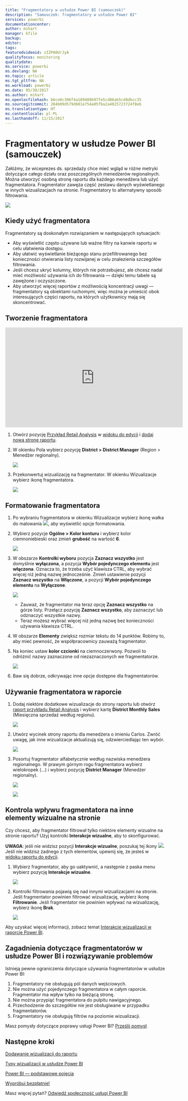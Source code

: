 ```yaml
---
title: "Fragmentatory w usłudze Power BI (samouczek)"
description: "Samouczek: fragmentatory w usłudze Power BI"
services: powerbi
documentationcenter: 
author: mihart
manager: kfile
backup: 
editor: 
tags: 
featuredvideoid: zIZPA0UrJyA
qualityfocus: monitoring
qualitydate: 
ms.service: powerbi
ms.devlang: NA
ms.topic: article
ms.tgt_pltfrm: NA
ms.workload: powerbi
ms.date: 05/30/2017
ms.author: mihart
ms.openlocfilehash: b6ce0c396f4a189489b97fe5cd86ab5cd8dbcc35
ms.sourcegitcommit: 284b09d579d601e754a05fba2a4025723724f8eb
ms.translationtype: HT
ms.contentlocale: pl-PL
ms.lasthandoff: 11/15/2017
---
```

# <a name="slicers-in-power-bi-service-tutorial"></a>Fragmentatory w usłudze Power BI (samouczek)
Załóżmy, że wiceprezes ds. sprzedaży chce mieć wgląd w różne metryki dotyczące całego działu oraz poszczególnych menedżerów regionalnych. Można utworzyć osobną stronę raportu dla każdego menedżera lub użyć fragmentatora. Fragmentator zawęża część zestawu danych wyświetlanego w innych wizualizacjach na stronie.  Fragmentatory to alternatywny sposób filtrowania.

![](media/power-bi-visualization-slicers/slicer2.gif)

## <a name="when-to-use-a-slicer"></a>Kiedy użyć fragmentatora
Fragmentatory są doskonałym rozwiązaniem w następujących sytuacjach:

* Aby wyświetlić często używane lub ważne filtry na kanwie raportu w celu ułatwienia dostępu.
* Aby ułatwić wyświetlanie bieżącego stanu przefiltrowanego bez konieczności otwierania listy rozwijanej w celu znalezienia szczegółów filtrowania.
* Jeśli chcesz ukryć kolumny, których nie potrzebujesz, ale chcesz nadal mieć możliwość używania ich do filtrowania — dzięki temu tabele są zawężone i oczyszczone.
* Aby utworzyć więcej raportów z możliwością koncentracji uwagi — fragmentatory są obiektami ruchomymi, więc można je umieścić obok interesujących części raportu, na których użytkownicy mają się skoncentrować.

## <a name="create-a-slicer"></a>Tworzenie fragmentatora
<iframe width="560" height="315" src="https://www.youtube.com/embed/zIZPA0UrJyA" frameborder="0" allowfullscreen></iframe>


1. Otwórz pozycję [Przykład Retail Analysis](sample-retail-analysis.md) w [widoku do edycji](service-interact-with-a-report-in-editing-view.md) i [dodaj nową stronę raportu](power-bi-report-add-page.md).
2. W okienku Pola wybierz pozycję **District > District Manager** (Region > Menedżer regionalny).
   
    ![](media/power-bi-visualization-slicers/pbi_slicer_chartfirst.png)
3. Przekonwertuj wizualizację na fragmentator. W okienku Wizualizacje wybierz ikonę fragmentatora.
   
    ![](media/power-bi-visualization-slicers/pbi_slicer_select.png)

## <a name="format-the-slicer"></a>Formatowanie fragmentatora
1. Po wybraniu fragmentatora w okienku Wizualizacje wybierz ikonę wałka do malowania ![](media/power-bi-visualization-slicers/power-bi-paintroller.png), aby wyświetlić opcje formatowania.
2. Wybierz pozycje **Ogólne > Kolor konturu** i wybierz kolor ciemnoniebieski oraz zmień **grubość** na wartość **6**.
   
    ![](media/power-bi-visualization-slicers/pbi_slicer_outline2.png)
3. W obszarze **Kontrolki wyboru** pozycja **Zaznacz wszystko** jest domyślnie **wyłączona**, a pozycja **Wybór pojedynczego elementu** jest **włączona**. Oznacza to, że trzeba użyć klawisza CTRL, aby wybrać więcej niż jedną nazwę jednocześnie. Zmień ustawienie pozycji **Zaznacz wszystko** na **Włączone**, a pozycji **Wybór pojedynczego elementu** na **Wyłączone**.
   
    ![](media/power-bi-visualization-slicers/pbi_slicer_selectioncontrols2.png)
   
   * Zauważ, że fragmentator ma teraz opcję **Zaznacz wszystko** na górze listy. Przełącz pozycję **Zaznacz wszystko**, aby zaznaczyć lub odznaczyć wszystkie nazwy.
   * Teraz możesz wybrać więcej niż jedną nazwę bez konieczności używania klawisza CTRL.
4. W obszarze **Elementy** zwiększ rozmiar tekstu do 14 punktów.  Robimy to, aby mieć pewność, że współpracownicy zauważą fragmentator.
5. Na koniec ustaw **kolor czcionki** na ciemnoczerwony.  Pozwoli to odróżnić nazwy zaznaczone od niezaznaczonych we fragmentatorze.
   
    ![](media/power-bi-visualization-slicers/pbi_slicer_font2.png)
6. Baw się dobrze, odkrywając inne opcje dostępne dla fragmentatorów.

## <a name="use-the-slicer-in-a-report"></a>Używanie fragmentatora w raporcie
1. Dodaj niektóre dodatkowe wizualizacje do strony raportu lub otwórz [raport przykładu Retail Analysis](sample-retail-analysis.md) i wybierz kartę **District Monthly Sales** (Miesięczna sprzedaż według regionu).
   
    ![](media/power-bi-visualization-slicers/power-bi-retail-sample.png)
2. Utwórz wycinek strony raportu dla menedżera o imieniu Carlos. Zwróć uwagę, jak inne wizualizacje aktualizują się, odzwierciedlając ten wybór.
   
    ![](media/power-bi-visualization-slicers/slicer2.gif)
3. Posortuj fragmentator alfabetycznie według nazwiska menedżera regionalnego.  W prawym górnym rogu fragmentatora wybierz wielokropek (...) i wybierz pozycję **District Manager** (Menedżer regionalny).
   
    ![](media/power-bi-visualization-slicers/pbi_slicer_sort2.png)
   
    ![](media/power-bi-visualization-slicers/pbi_slicer_sorted.png)

## <a name="control-what-effect-the-slicer-has-on-other-visuals-on-the-page"></a>Kontrola wpływu fragmentatora na inne elementy wizualne na stronie
Czy chcesz, aby fragmentator filtrował tylko niektóre elementy wizualne na stronie raportu?  Użyj kontrolki **Interakcje wizualne**, aby to skonfigurować.

**UWAGA**: jeśli nie widzisz pozycji **Interakcje wizualne**, poszukaj tej ikony ![](media/power-bi-visualization-slicers/power-bi-slicer-visual-interactions.png). Jeśli nie widzisz żadnego z tych elementów, upewnij się, że jesteś w [widoku raportu do edycji](service-reading-view-and-editing-view.md).

1. Wybierz fragmentator, aby go uaktywnić, a następnie z paska menu wybierz pozycję **Interakcje wizualne**.
   
    ![](media/power-bi-visualization-slicers/pbi-slicer-interactions.png)
2. Kontrolki filtrowania pojawią się nad innymi wizualizacjami na stronie. Jeśli fragmentator powinien filtrować wizualizację, wybierz ikonę **Filtrowanie**.  Jeśli fragmentator nie powinien wpływać na wizualizację, wybierz ikonę **Brak**.
   
    ![](media/power-bi-visualization-slicers/filter-controls.png)

Aby uzyskać więcej informacji, zobacz temat [Interakcje wizualizacji w raporcie Power BI](service-reports-visual-interactions.md).

## <a name="considerations-and-troubleshooting-slicers-in-power-bi"></a>Zagadnienia dotyczące fragmentatorów w usłudze Power BI i rozwiązywanie problemów
Istnieją pewne ograniczenia dotyczące używania fragmentatorów w usłudze Power BI:

1. Fragmentatory nie obsługują pól danych wejściowych.
2. Nie można użyć pojedynczego fragmentatora w całym raporcie. Fragmentator ma wpływ tylko na bieżącą stronę.
3. Nie można przypiąć fragmentatora do pulpitu nawigacyjnego.
4. Przechodzenie do szczegółów nie jest obsługiwane w przypadku fragmentatorów.    
5. Fragmentatory nie obsługują filtrów na poziomie wizualizacji.

Masz pomysły dotyczące poprawy usługi Power BI? [Prześlij pomysł](https://ideas.powerbi.com/forums/265200-power-bi-ideas).

## <a name="next-steps"></a>Następne kroki
 [Dodawanie wizualizacji do raportu](power-bi-report-add-visualizations-i.md)

 [Typy wizualizacji w usłudze Power BI](power-bi-visualization-types-for-reports-and-q-and-a.md)

 [Power BI — podstawowe pojęcia](service-basic-concepts.md)

[Wypróbuj bezpłatnie!](https://powerbi.com/)

Masz więcej pytań? [Odwiedź społeczność usługi Power BI](http://community.powerbi.com/)

